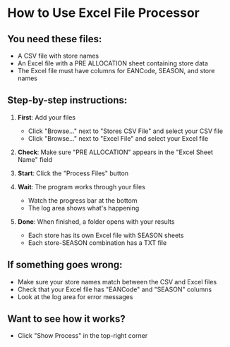 # How to Use Excel File Processor

## You need these files:
- A CSV file with store names
- An Excel file with a PRE ALLOCATION sheet containing store data
- The Excel file must have columns for EANCode, SEASON, and store names

## Step-by-step instructions:

1. **First**: Add your files
   - Click "Browse..." next to "Stores CSV File" and select your CSV file
   - Click "Browse..." next to "Excel File" and select your Excel file

2. **Check**: Make sure "PRE ALLOCATION" appears in the "Excel Sheet Name" field

3. **Start**: Click the "Process Files" button

4. **Wait**: The program works through your files
   - Watch the progress bar at the bottom
   - The log area shows what's happening

5. **Done**: When finished, a folder opens with your results
   - Each store has its own Excel file with SEASON sheets
   - Each store-SEASON combination has a TXT file

## If something goes wrong:
- Make sure your store names match between the CSV and Excel files
- Check that your Excel file has "EANCode" and "SEASON" columns
- Look at the log area for error messages

## Want to see how it works?
- Click "Show Process" in the top-right corner 